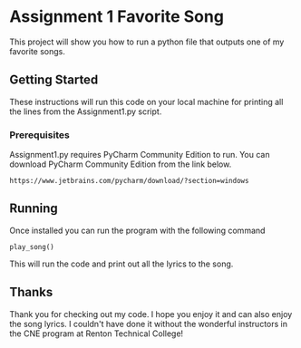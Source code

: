 # Assignment 1 Favorite Song

This project will show you how to run a python file that outputs one of my favorite songs.

## Getting Started

These instructions will run this code on your local machine for printing all the lines from the Assignment1.py script.

### Prerequisites

Assignment1.py requires PyCharm Community Edition to run. You can download PyCharm Community Edition from the link below.

```
https://www.jetbrains.com/pycharm/download/?section=windows
```

## Running
Once installed you can run the program with the following command

```
play_song()
```
This will run the code and print out all the lyrics to the song.

## Thanks
Thank you for checking out my code. I hope you enjoy it and can also enjoy the song lyrics. I couldn't have done it without the wonderful instructors in the CNE program at Renton Technical College!
